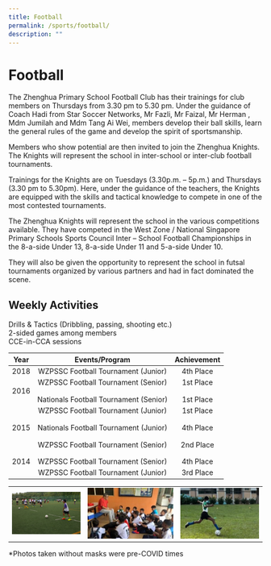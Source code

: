 ```yaml
---
title: Football
permalink: /sports/football/
description: ""
---
```

# Football

The Zhenghua Primary School Football Club has their trainings for club members on Thursdays from 3.30 pm to 5.30 pm. Under the guidance of Coach Hadi from Star Soccer Networks, Mr Fazli, Mr Faizal, Mr Herman , Mdm Jumilah and Mdm Tang Ai Wei, members develop their ball skills, learn the general rules of the game and develop the spirit of sportsmanship.

  

Members who show potential are then invited to join the Zhenghua Knights. The Knights will represent the school in inter-school or inter-club football tournaments.

  

Trainings for the Knights are on Tuesdays (3.30p.m. – 5p.m.) and Thursdays (3.30 pm to 5.30pm). Here, under the guidance of the teachers, the Knights are equipped with the skills and tactical knowledge to compete in one of the most contested tournaments.

  

The Zhenghua Knights will represent the school in the various competitions available. They have competed in the West Zone / National Singapore Primary Schools Sports Council Inter – School Football Championships in the 8-a-side Under 13, 8-a-side Under 11 and 5-a-side Under 10.

  

They will also be given the opportunity to represent the school in futsal tournaments organized by various partners and had in fact dominated the scene.

  

Weekly Activities
-----------------

Drills & Tactics (Dribbling, passing, shooting etc.)     
2-sided games among members     
CCE-in-CCA sessions


| Year |             Events/Program             | Achievement |
|:----:|:--------------------------------------:|:-----------:|
| 2018 |   WZPSSC Football Tournament (Junior)  |  4th Place  |
| 2016 |   WZPSSC Football Tournament (Senior)<br><br>Nationals Football Tournament (Senior)  |  1st Place<br><br>1st Place   |
| 2015 |   WZPSSC Football Tournament (Junior) <br><br>Nationals Football Tournament (Junior)<br><br>WZPSSC Football Tournament (Senior) |  1st Place<br><br>4th Place<br><br>2nd Place  |
|      |  |    |
|      |     |    |
| 2014 |   WZPSSC Football Tournament (Senior)  |  4th Place  |
|      |   WZPSSC Football Tournament (Junior)  |  3rd Place  |


|   |   |   |
|:-:|:-:|:-:|
| ![](/images/ZHPS%20Experience/Sports/Football_1.png)   |  ![](/images/ZHPS%20Experience/Sports/Football_2.jpg)   |    ![](/images/ZHPS%20Experience/Sports/Football_3.jpg)     |

\*Photos taken without masks were pre-COVID times